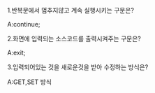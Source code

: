 1.반복문에서 멈추지않고 계속 실행시키는 구문은?

A:continue;

2.화면에 입력되는 소스코드를 출력시켜주는 구문은?

A:exit;

3.입력되어있는 것을 새로운것을 받아 수정하는 방식은?

A:GET,SET 방식